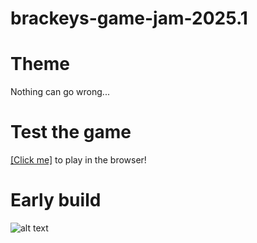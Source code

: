 # brackeys-game-jam-2025.1

# Theme
Nothing can go wrong...

# Test the game
[\[Click me\]](https://kitao.github.io/pyxel/wasm/launcher/?run=michalrajkowski.brackeys-game-jam-2025_1.main) to play in the browser!

# Early build
![alt text](assets/miner_18.02.gif)
